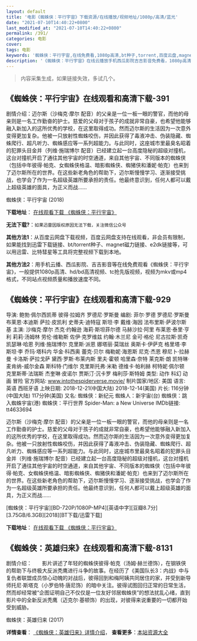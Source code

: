 ```yaml
---
layout: default
title: '电影《蜘蛛侠：平行宇宙》下载资源/在线播放/视频地址/1080p/高清/蓝光'
date: "2021-07-10T14:40:22+0800"
last_modified_at: "2021-07-10T14:40:22+0800"
permalink: /391/
categories: 电影
cover:
tags: 电影
keywords: '蜘蛛侠：平行宇宙,在线免费看,1080p高清,bt种子,torrent,百度云盘,magnet,磁力链,迅雷下载资源'
description: '《蜘蛛侠：平行宇宙》在线云播放手机西瓜影院吉吉影音免费看，1080p高清bd/hd未删减完整版和tc抢先枪版，mkv/mp4格式，附带bt/torrent种子、magnet/磁力链、百度云盘、网盘资源迅雷下载链接'
---
```


>内容采集生成，如果链接失效，多试几个。


## 《蜘蛛侠：平行宇宙》在线观看和高清下载-391

剧情介绍：迈尔斯（沙梅克·摩尔 配音）的父亲是一位一板一眼的警官，而他的母亲则是一名工作勤奋的护士。慈爱的父母对于孩子的成就非常自豪，也希望他能够融入新加入的这所优秀的学校，在这里取得成功。然而迈尔斯的生活因为一次意外变得更加复杂。他被一只放射性蜘蛛咬伤，并因此获得了毒液冲击、伪装隐藏、蜘蛛爬行、超凡听力、蜘蛛感应等一系列超能力。与此同时，这座城市里最臭名昭着的犯罪头目金并（列维·施瑞博尔 配音）已经建立起一台高度隐秘的超级对撞机，这台对撞机开启了通往其他宇宙的时空通道，来自其他宇宙、不同版本的蜘蛛侠（包括中年彼得·帕克、女蜘蛛侠格温、暗影蜘蛛侠、蜘猪侠和潘妮·帕克）也来到了迈尔斯所在的世界。在这些新老角色的帮助下，迈尔斯慢慢学习、逐渐接受挑战，也学会了作为一名超级英雄所要承担的责任。他最终意识到，任何人都可以戴上超级英雄的面具，为正义而战……


蜘蛛侠：平行宇宙 (2018)

**下载地址**： [在线观看下载 《蜘蛛侠：平行宇宙》](https://www.btbtdy.me/btdy/dy14216.html) 


**无法下载?**：`如果迅雷因版权原因无法下载，关注微信公众号 `

**其他方法1**：从百度云网盘下载视频，百度云网盘支持在线观看，非会员有限制，如果能找到迅雷下载链接、bt/torrent种子、magnet磁力链接、e2dk链接等，可以用迅雷、比特彗星等工具将完整视频下载到本地。

**其他方法2**：用手机云播、西瓜影院、吉吉影音等在线免费观看《蜘蛛侠：平行宇宙》，一般提供1080p高清、hd/bd高清视频、tc抢先版视频，视频为mkv或mp4格式，不同站点视频质量和播放速度不同。


## 《蜘蛛侠：平行宇宙》在线观看和高清下载-929

导演: 鲍勃·佩尔西凯蒂 彼得·拉姆齐 罗德尼·罗斯曼 编剧: 菲尔·罗德 罗德尼·罗斯曼 布莱恩·本迪斯 萨拉·皮凯利 史蒂夫·迪特寇 斯坦·李 戴维·海因 法布里斯·萨波尔斯基 主演: 沙梅克·摩尔 杰克·约翰逊 海莉·斯坦菲尔德 马赫沙拉·阿里 布莱恩·泰里·亨利 莉莉·汤姆林 劳伦·维勒斯 佐伊·克罗维兹 约翰·木兰尼 金可·格伦 尼古拉斯·凯奇 凯瑟琳·哈恩 列维·施瑞博尔 克里斯·派恩 娜塔丽·莫瑞丝 奥斯卡·伊萨克 格里塔·李 斯坦·李 乔玛·塔科内 华金·科西奥 蕾克·贝尔 梅勒妮·海恩斯 尼克·杰恩 穆尼卜·拉赫曼 卡洛斯·萨拉戈萨 黛西·罗斯·布莱内斯 里夫·霍顿 哈里森·奈特 莱克斯·朗 凯特琳·麦肯纳-威尔金森 斯科特·门维尔 克里斯托弗·米勒 德维卡·帕利赫 柯特妮·佩尔顿 克里斯蒂·法瑞斯 杰奎琳·皮诺尔 贾斯汀·沉卡罗 梅利莎·斯特姆 类型: 动作 科幻 动画 冒险 官方网站: www.intothespiderverse.movie/ 制片国家/地区: 美国 语言: 英语 西班牙语 上映日期: 2018-12-21(中国大陆) 2018-12-14(美国) 片长: 116分钟(中国大陆) 117分钟(美国) 又名: 蜘蛛侠：新纪元 蜘蛛人：新宇宙(台) 蜘蛛侠：跳入蜘蛛宇宙(港) 蜘蛛侠：平行世界 Spider-Man: a New Universe IMDb链接: tt4633694

迈尔斯（沙梅克·摩尔 配音）的父亲是一位一板一眼的警官，而他的母亲则是一名工作勤奋的护士。慈爱的父母对于孩子的成就非常自豪，也希望他能够融入新加入的这所优秀的学校，在这里取得成功。然而迈尔斯的生活因为一次意外变得更加复杂。他被一只放射性蜘蛛咬伤，并因此获得了毒液冲击、伪装隐藏、蜘蛛爬行、超凡听力、蜘蛛感应等一系列超能力。与此同时，这座城市里最臭名昭着的犯罪头目金并（列维·施瑞博尔 配音）已经建立起一台高度隐秘的超级对撞机，这台对撞机开启了通往其他宇宙的时空通道，来自其他宇宙、不同版本的蜘蛛侠（包括中年彼得·帕克、女蜘蛛侠格温、暗影蜘蛛侠、蜘猪侠和潘妮·帕克）也来到了迈尔斯所在的世界。在这些新老角色的帮助下，迈尔斯慢慢学习、逐渐接受挑战，也学会了作为一名超级英雄所要承担的责任。他最终意识到，任何人都可以戴上超级英雄的面具，为正义而战……


[蜘蛛侠：平行宇宙][BD-720P/1080P-MP4][英语中字][豆瓣8.7分][3.75GB/6.3GB][2018][BT下载/迅雷下载]

**下载地址**： [在线观看下载 《蜘蛛侠：平行宇宙》](https://www.btdx8.com/torrent/zzxpxyz_2018.html) 


## 《蜘蛛侠：英雄归来》在线观看和高清下载-8131

剧情介绍：　　影片讲述了年轻的蜘蛛侠彼得·帕克（汤姆·赫兰德饰），在钢铁侠的帮助下与终极大反派秃鹰进行斗争的故事。在经历了《美国队长3：内战》中与复仇者联盟成员惊心动魄的对战后，彼得回到和梅阿姨共同居住的家，并受到新导师托尼·斯塔克（小罗伯特·唐尼饰）的暗中关注。彼得试图回归正常的日常生活，然而却经常被“企图证明自己不仅仅是一位友好邻居蜘蛛侠”的想法扰乱心绪，直到影片中的全新反派秃鹰（迈克尔·基顿饰）的出现，对彼得来说重要的一切都开始受到威胁。


蜘蛛侠：英雄归来 (2017)

**详情查看**： [《蜘蛛侠：英雄归来》详情介绍](/movie/8131/)， **查看更多**：[本站资源大全](/movie/t/all/)

